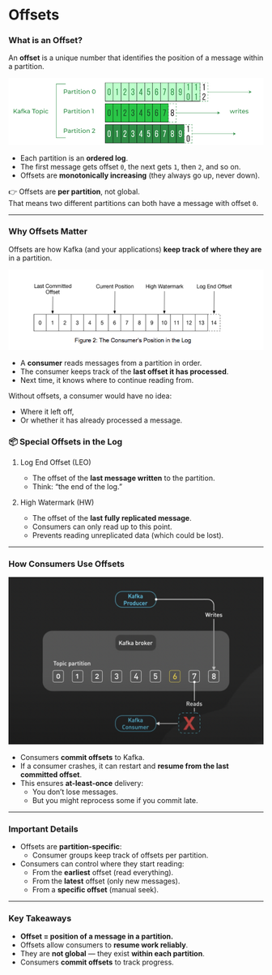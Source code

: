 # Offsets

### What is an Offset?
An **offset** is a unique number that identifies the position of a message within a partition.

![offset_2.png](images/offset/offset_2.png)

- Each partition is an **ordered log**.
- The first message gets offset `0`, the next gets `1`, then `2`, and so on.
- Offsets are **monotonically increasing** (they always go up, never down).

👉 Offsets are **per partition**, not global.  
That means two different partitions can both have a message with offset `0`.

---

### Why Offsets Matter
Offsets are how Kafka (and your applications) **keep track of where they are** in a partition.

![offset_1.png](images/offset/offset_1.png)

- A **consumer** reads messages from a partition in order.
- The consumer keeps track of the **last offset it has processed**.
- Next time, it knows where to continue reading from.

Without offsets, a consumer would have no idea:
- Where it left off,
- Or whether it has already processed a message.

### 📦 Special Offsets in the Log
1. Log End Offset (LEO)
   - The offset of the **last message written** to the partition.
   - Think: “the end of the log.”

2. High Watermark (HW)
   - The offset of the **last fully replicated message**.
   - Consumers can only read up to this point.
   - Prevents reading unreplicated data (which could be lost).

---

### How Consumers Use Offsets
![offset.png](images/offset/offset.png)

- Consumers **commit offsets** to Kafka.
- If a consumer crashes, it can restart and **resume from the last committed offset**.
- This ensures **at-least-once** delivery:
    - You don’t lose messages.
    - But you might reprocess some if you commit late.

---

### Important Details
- Offsets are **partition-specific**:
    - Consumer groups keep track of offsets per partition.
- Consumers can control where they start reading:
    - From the **earliest** offset (read everything).
    - From the **latest** offset (only new messages).
    - From a **specific offset** (manual seek).

---


### Key Takeaways
- **Offset = position of a message in a partition.**
- Offsets allow consumers to **resume work reliably**.
- They are **not global** — they exist **within each partition**.
- Consumers **commit offsets** to track progress.  
